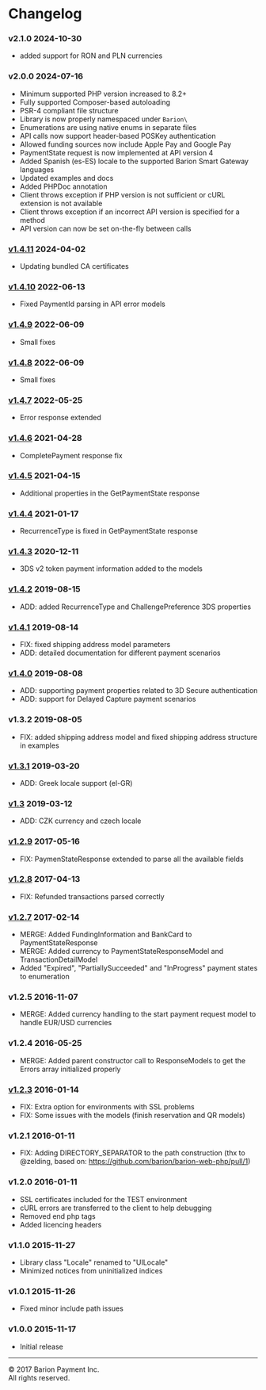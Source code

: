 # Changelog

### v2.1.0 2024-10-30
- added support for RON and PLN currencies

### v2.0.0 2024-07-16

- Minimum supported PHP version increased to 8.2+
- Fully supported Composer-based autoloading
- PSR-4 compliant file structure
- Library is now properly namespaced under `Barion\`
- Enumerations are using native enums in separate files
- API calls now support header-based POSKey authentication
- Allowed funding sources now include Apple Pay and Google Pay
- PaymentState request is now implemented at API version 4
- Added Spanish (es-ES) locale to the supported Barion Smart Gateway languages
- Updated examples and docs
- Added PHPDoc annotation
- Client throws exception if PHP version is not sufficient or cURL extension is not available
- Client throws exception if an incorrect API version is specified for a method
- API version can now be set on-the-fly between calls

### [v1.4.11](https://github.com/barion/barion-web-php/releases/tag/v1.4.11) 2024-04-02

- Updating bundled CA certificates

### [v1.4.10](https://github.com/barion/barion-web-php/releases/tag/v1.4.10) 2022-06-13

- Fixed PaymentId parsing in API error models

### [v1.4.9](https://github.com/barion/barion-web-php/releases/tag/v1.4.9) 2022-06-09

- Small fixes

### [v1.4.8](https://github.com/barion/barion-web-php/releases/tag/v1.4.8) 2022-06-09

- Small fixes

### [v1.4.7](https://github.com/barion/barion-web-php/releases/tag/v1.4.7) 2022-05-25

- Error response extended

### [v1.4.6](https://github.com/barion/barion-web-php/releases/tag/v1.4.6) 2021-04-28

- CompletePayment response fix

### [v1.4.5](https://github.com/barion/barion-web-php/releases/tag/v1.4.5) 2021-04-15

- Additional properties in the GetPaymentState response

### [v1.4.4](https://github.com/barion/barion-web-php/releases/tag/v1.4.4) 2021-01-17

- RecurrenceType is fixed in GetPaymentState response

### [v1.4.3](https://github.com/barion/barion-web-php/releases/tag/v1.4.3) 2020-12-11

- 3DS v2 token payment information added to the models

### [v1.4.2](https://github.com/barion/barion-web-php/releases/tag/v1.4.2) 2019-08-15

- ADD: added RecurrenceType and ChallengePreference 3DS properties

### [v1.4.1](https://github.com/barion/barion-web-php/releases/tag/v1.4.1) 2019-08-14

- FIX: fixed shipping address model parameters
- ADD: detailed documentation for different payment scenarios

### [v1.4.0](https://github.com/barion/barion-web-php/releases/tag/v1.4.0) 2019-08-08

- ADD: supporting payment properties related to 3D Secure authentication
- ADD: support for Delayed Capture payment scenarios

### v1.3.2 2019-08-05

- FIX: added shipping address model and fixed shipping address structure in examples

### [v1.3.1](https://github.com/barion/barion-web-php/releases/tag/v1.3.1) 2019-03-20

- ADD: Greek locale support (el-GR)

### [v1.3](https://github.com/barion/barion-web-php/releases/tag/v1.3) 2019-03-12

- ADD: CZK currency and czech locale

### [v1.2.9](https://github.com/barion/barion-web-php/releases/tag/v1.2.9) 2017-05-16

- FIX: PaymenStateResponse extended to parse all the available fields

### [v1.2.8](https://github.com/barion/barion-web-php/releases/tag/v1.2.8) 2017-04-13

- FIX: Refunded transactions parsed correctly

### [v1.2.7](https://github.com/barion/barion-web-php/releases/tag/v1.2.7) 2017-02-14

- MERGE: Added FundingInformation and BankCard to PaymentStateResponse
- MERGE: Added currency to PaymentStateResponseModel and TransactionDetailModel
- Added "Expired", "PartiallySucceeded" and "InProgress" payment states to enumeration

### v1.2.5 2016-11-07

- MERGE: Added currency handling to the start payment request model to handle EUR/USD currencies

### v1.2.4 2016-05-25

- MERGE: Added parent constructor call to ResponseModels to get the Errors array initialized properly

### [v1.2.3](https://github.com/barion/barion-web-php/releases/tag/v1.2.3) 2016-01-14

- FIX: Extra option for environments with SSL problems
- FIX: Some issues with the models (finish reservation and QR models)

### v1.2.1 2016-01-11

- FIX: Adding DIRECTORY_SEPARATOR to the path construction (thx to @zelding, based on: https://github.com/barion/barion-web-php/pull/1)

### v1.2.0 2016-01-11

- SSL certificates included for the TEST environment
- cURL errors are transferred to the client to help debugging
- Removed end php tags
- Added licencing headers

### v1.1.0 2015-11-27

- Library class "Locale" renamed to "UILocale"
- Minimized notices from uninitialized indices

### v1.0.1 2015-11-26

- Fixed minor include path issues

### v1.0.0 2015-11-17

- Initial release

---

© 2017 Barion Payment Inc.  
All rights reserved.
